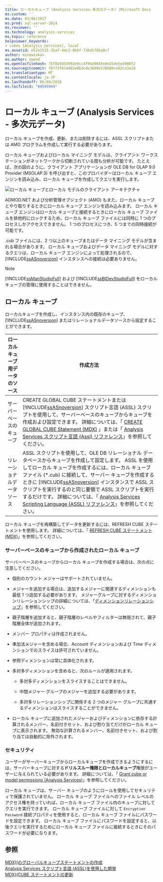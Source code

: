 ```yaml
---
title: ローカルキューブ (Analysis Services-多次元データ) |Microsoft Docs
ms.custom: ''
ms.date: 03/08/2017
ms.prod: sql-server-2014
ms.reviewer: ''
ms.technology: analysis-services
ms.topic: reference
helpviewer_keywords:
- cubes [Analysis Services], local
ms.assetid: e52e1515-35a7-4dc3-9bbf-736d176ba0c7
author: minewiskan
ms.author: owend
ms.openlocfilehash: 75f02dd54992e9cc4f94d9845e0e25de5ed988f2
ms.sourcegitcommit: f0772f614482e0b3cde3609e178689ce62ca3a19
ms.translationtype: MT
ms.contentlocale: ja-JP
ms.lasthandoff: 06/09/2020
ms.locfileid: "84545944"
---
```

# <a name="local-cubes-analysis-services---multidimensional-data"></a>ローカル キューブ (Analysis Services - 多次元データ)
  ローカル キューブを作成、更新、または削除するには、ASSL スクリプトまたは AMO プログラムを作成して実行する必要があります。  
  
 ローカル キューブおよびローカル マイニング モデルは、クライアント ワークステーションがネットワークから切断されている間も分析が可能です。 たとえば、次の図のように、クライアント アプリケーションが OLE DB for OLAP 9.0 Provider (MSOLAP.3) を呼び出すと、このプロバイダーはローカル キューブ エンジンを読み込み、ローカル キューブを作成してクエリを実行します。  
  
 ![ローカル キューブとローカル モデルのクライアント アーキテクチャ](../../../analysis-services/dev-guide/media/as-localcubearch9.gif "ローカル キューブとローカル モデルのクライアント アーキテクチャ")  
  
 ADMOD.NET および分析管理オブジェクト (AMO) もまた、ローカル キューブとやり取りするときにローカル キューブ エンジンを読み込みます。 ローカル キューブ エンジンはローカル キューブと接続するときにローカル キューブ ファイルを排他的にロックするため、ローカル キューブ ファイルには同時に 1 つのプロセスしかアクセスできません。 1 つのプロセスにつき、5 つまでの同時接続が可能です。  
  
 .cub ファイルには、2 つ以上のキューブまたはデータ マイニング モデルが含まれる場合があります。 ローカル キューブおよびデータ マイニング モデルに対するクエリは、ローカル キューブ エンジンによって処理されるので、[!INCLUDE[ssASnoversion](../../../includes/ssasnoversion-md.md)] インスタンスへの接続は必要ありません。  
  
> [!NOTE]  
>  [!INCLUDE[ssManStudioFull](../../../includes/ssmanstudiofull-md.md)] および [!INCLUDE[ssBIDevStudioFull](../../../includes/ssbidevstudiofull-md.md)] をローカル キューブの管理に使用することはできません。  
  
## <a name="local-cubes"></a>ローカル キューブ  
 ローカルキューブを作成し、インスタンス内の既存のキューブ、 [!INCLUDE[ssASnoversion](../../../includes/ssasnoversion-md.md)] またはリレーショナルデータソースから設定することができます。  
  
|ローカル キューブ用データのソース|作成方法|  
|------------------------------------|---------------------|  
|サーバーベースのキューブ|CREATE GLOBAL CUBE ステートメントまたは [!INCLUDE[ssASnoversion](../../../includes/ssasnoversion-md.md)] スクリプト言語 (ASSL) スクリプトを使用して、サーバーベースのキューブからキューブを作成および設定できます。 詳細については、「 [CREATE GLOBAL CUBE Statement &#40;MDX&#41;](/sql/mdx/mdx-data-definition-create-global-cube) 」または「 [Analysis Services スクリプト言語 &#40;Assl&#41; リファレンス](https://docs.microsoft.com/bi-reference/assl/analysis-services-scripting-language-assl-for-xmla)」を参照してください。|  
|リレーショナルデータソース|ASSL スクリプトを使用して、OLE DB リレーショナル データベースからキューブを作成して設定します。 ASSL を使用してローカル キューブを作成するには、ローカル キューブ ファイル (*.cub) に接続して、サーバー キューブを作成するときに [!INCLUDE[ssASnoversion](../../../includes/ssasnoversion-md.md)] インスタンスで ASSL スクリプトを実行するのと同じ要領で ASSL スクリプトを実行するだけです。 詳細については、「 [Analysis Services Scripting Language &#40;ASSL&#41; リファレンス](https://docs.microsoft.com/bi-reference/assl/analysis-services-scripting-language-assl-for-xmla)」を参照してください。|  
  
 ローカル キューブを再構築してデータを更新するには、REFRESH CUBE ステートメントを使用します。 詳細については、「 [REFRESH CUBE ステートメント &#40;MDX&#41;](/sql/mdx/mdx-data-definition-refresh-cube)」を参照してください。  
  
### <a name="local-cubes-created-from-server-based-cubes"></a>サーバーベースのキューブから作成されたローカル キューブ  
 サーバーベースのキューブからローカル キューブを作成する場合は、次の点に注意してください。  
  
-   個別のカウント メジャーはサポートされていません。  
  
-   メジャーを追加する場合は、追加するメジャーに関連するディメンションも最低 1 つ追加する必要があります。 メジャーグループに対するディメンションリレーションシップの詳細については、「[ディメンションリレーションシップ](../../multidimensional-models-olap-logical-cube-objects/dimension-relationships.md)」を参照してください。  
  
-   親子階層を追加すると、親子階層のレベルやフィルターは無視されて、親子階層全体が追加されます。  
  
-   メンバー プロパティは作成されません。  
  
-   準加法メジャーを含める場合、Account ディメンションおよび Time ディメンションでのスライスは許可されていません。  
  
-   参照ディメンションは常に具体化されます。  
  
-   多対多ディメンションを含めると、次のルールが適用されます。  
  
    -   多対多ディメンションをスライスすることはできません。  
  
    -   中間メジャー グループのメジャーを追加する必要があります。  
  
    -   多対多リレーションシップに関係する 2 つのメジャー グループに共通するディメンションはスライスすることができません。  
  
-   ローカル キューブに追加されたメジャーおよびディメンションに依存する計算されるメンバー、名前付きセット、および割り当てだけがローカル キューブに表示されます。 無効な計算されるメンバー、名前付きセット、および割り当ては自動的に除外されます。  
  
### <a name="security"></a>セキュリティ  
 ユーザーがサーバーキューブからローカルキューブを作成できるようにするには、サーバーキューブに対する**ドリルスルー権限とローカルキューブ**権限がユーザーに与えられている必要があります。 詳細については、「 [Grant cube or model permissions &#40;Analysis Services&#41;](../../multidimensional-models/grant-cube-or-model-permissions-analysis-services.md)」を参照してください。  
  
 ローカル キューブは、サーバー キューブのようにロールを使用してセキュリティで保護されていません。 ローカル キューブ ファイルへのファイル レベルのアクセス権を持っていれば、ローカル キューブ ファイル内のキューブに対してクエリを実行できます。 ローカル キューブ ファイルに対して `Encryption Password` 接続プロパティを使用すると、ローカル キューブ ファイルにパスワードを設定できます。 ローカル キューブ ファイルにパスワードを設定すると、以後クエリを実行するためにローカル キューブ ファイルに接続するときにそのパスワードが必要になります。  
  
## <a name="see-also"></a>参照  
 [MDX&#41;&#40;のグローバルキューブステートメントの作成](/sql/mdx/mdx-data-definition-create-global-cube)   
 [Analysis Services スクリプト言語 &#40;ASSL&#41;を使用した開発](../scripting-language-assl/developing-with-analysis-services-scripting-language-assl.md)   
 [MDX&#41;&#40;CUBE ステートメントの更新](/sql/mdx/mdx-data-definition-refresh-cube)  
  
  
